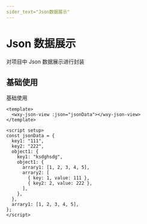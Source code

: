 ```yaml
---
sider_text="Json数据展示"
---
```


<script setup>
const jsonData = {
  key1: "111",
  key2: "222",
  object1: {
    key1: "ksdghsdg",
    object1: {
      arrary1: [1, 2, 3, 4, 5],
      arrary2: [
        { key: 1, value: 111 },
        { key2: 2, value: 222 },
      ],
    },
  },
  arrary1: [1, 2, 3, 4, 5],
};
</script>

# Json 数据展示

对项目中 Json 数据展示进行封装

## 基础使用

基础使用

<wxy-json-view :json="jsonData"></wxy-json-view>

```vue
<template>
  <wxy-json-view :json="jsonData"></wxy-json-view>
</template>

<script setup>
const jsonData = {
  key1: "111",
  key2: "222",
  object1: {
    key1: "ksdghsdg",
    object1: {
      arrary1: [1, 2, 3, 4, 5],
      arrary2: [
        { key: 1, value: 111 },
        { key2: 2, value: 222 },
      ],
    },
  },
  arrary1: [1, 2, 3, 4, 5],
};
</script>
```
